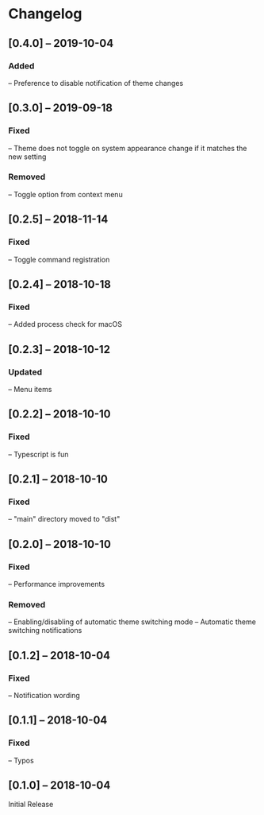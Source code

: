 # Changelog

## [0.4.0] – 2019-10-04

### Added
– Preference to disable notification of theme changes

## [0.3.0] – 2019-09-18

### Fixed
– Theme does not toggle on system appearance change if it matches the new setting

### Removed
– Toggle option from context menu

## [0.2.5] – 2018-11-14

### Fixed
– Toggle command registration

## [0.2.4] – 2018-10-18

### Fixed
– Added process check for macOS

## [0.2.3] – 2018-10-12

### Updated
– Menu items

## [0.2.2] – 2018-10-10

### Fixed
– Typescript is fun

## [0.2.1] – 2018-10-10

### Fixed
– "main" directory moved to "dist"

## [0.2.0] – 2018-10-10

### Fixed
– Performance improvements

### Removed
– Enabling/disabling of automatic theme switching mode
– Automatic theme switching notifications

## [0.1.2] – 2018-10-04

### Fixed
– Notification wording

## [0.1.1] – 2018-10-04

### Fixed
– Typos

## [0.1.0] – 2018-10-04

Initial Release
